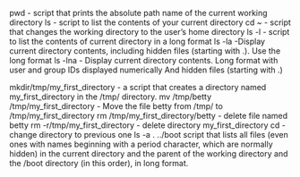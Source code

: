 pwd - script that prints the absolute path name of the current working directory
ls - script to list the contents of your current directory
cd ~ - script that changes the working directory to the user’s home directory
ls -l - script to list the contents of current directory in a long format
ls -la -Display current directory contents, including hidden files (starting with .). Use the long format
ls -lna - Display current directory contents. Long format with user and group IDs displayed numerically And hidden files (starting with .)

mkdir/tmp/my_first_directory  - a script that creates a directory named my_first_directory in the /tmp/ directory. 
mv /tmp/betty /tmp/my_first_directory  - Move the file betty from /tmp/ to /tmp/my_first_directory
rm /tmp/my_first_directory/betty  - delete file named betty
rm -r/tmp/my_first_directory - delete directory my_first_directory
cd -  change directory to previous one
ls -a . ../boot    script that lists all files (even ones with names beginning with a period character, which are normally hidden) in the current directory and the parent of the working directory and the /boot directory (in this order), in long format.
